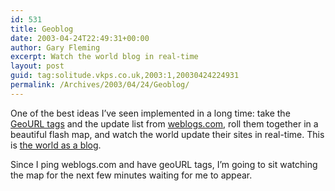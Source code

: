```yaml
---
id: 531
title: Geoblog
date: 2003-04-24T22:49:31+00:00
author: Gary Fleming
excerpt: Watch the world blog in real-time
layout: post
guid: tag:solitude.vkps.co.uk,2003:1,20030424224931
permalink: /Archives/2003/04/24/Geoblog/
---
```

One of the best ideas I&#8217;ve seen implemented in a long time: take the [GeoURL tags](http://geourl.org) and the update list from [weblogs.com](http://www.weblogs.com), roll them together in a beautiful flash map, and watch the world update their sites in real-time. This is [the world as a blog](http://www.brainoff.com/geoblog/).

Since I ping weblogs.com and have geoURL tags, I&#8217;m going to sit watching the map for the next few minutes waiting for me to appear.